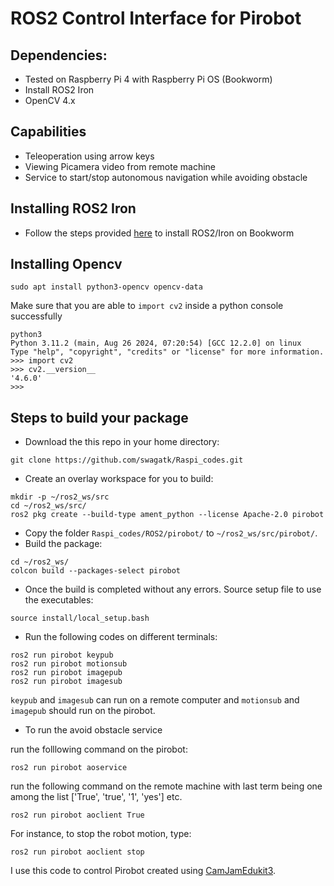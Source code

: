 # ROS2 Control Interface for Pirobot

## Dependencies:
* Tested on Raspberry Pi 4 with Raspberry Pi OS (Bookworm)
* Install ROS2 Iron 
* OpenCV 4.x

## Capabilities
* Teleoperation using arrow keys
* Viewing Picamera video from remote machine
* Service to start/stop autonomous navigation while avoiding obstacle

## Installing ROS2 Iron
* Follow the steps provided [here](https://github.com/Ar-Ray-code/rpi-bullseye-ros2) to install ROS2/Iron on Bookworm

## Installing Opencv
```
sudo apt install python3-opencv opencv-data
```
Make sure that you are able to `import cv2` inside a python console successfully
```
python3
Python 3.11.2 (main, Aug 26 2024, 07:20:54) [GCC 12.2.0] on linux
Type "help", "copyright", "credits" or "license" for more information.
>>> import cv2
>>> cv2.__version__
'4.6.0'
>>> 

```
## Steps to build your package
* Download the this repo in your home directory:
```
git clone https://github.com/swagatk/Raspi_codes.git
```

* Create an overlay workspace for you to build:
```
mkdir -p ~/ros2_ws/src
cd ~/ros2_ws/src/
ros2 pkg create --build-type ament_python --license Apache-2.0 pirobot
```
* Copy the folder `Raspi_codes/ROS2/pirobot/` to `~/ros2_ws/src/pirobot/`.
* Build the package:
```
cd ~/ros2_ws/
colcon build --packages-select pirobot
```
* Once the build is completed without any errors. Source setup file to use the executables:
```
source install/local_setup.bash
```

* Run the following codes on different terminals:
```
ros2 run pirobot keypub
ros2 run pirobot motionsub
ros2 run pirobot imagepub
ros2 run pirobot imagesub
``` 

`keypub` and `imagesub` can run on a remote computer and `motionsub` and `imagepub` should run on the pirobot. 

* To run the avoid obstacle service

run the folllowing command on the pirobot:
```
ros2 run pirobot aoservice
```
run the following command on the remote machine with last term being one among the list ['True', 'true', '1', 'yes'] etc.
```
ros2 run pirobot aoclient True
```
For instance, to stop the robot motion, type:
```
ros2 run pirobot aoclient stop
```
I use this code to control Pirobot created using [CamJamEdukit3](https://camjam.me/?page_id=1035). 
